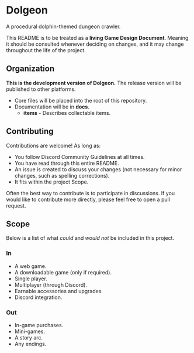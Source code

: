 # Dolgeon
A procedural dolphin-themed dungeon crawler.

This README is to be treated as a **living Game Design Document**. Meaning it
should be consulted whenever deciding on changes, and it may change throughout
the life of the project.

## Organization
__This is the development version of Dolgeon.__ The release version will be
published to other platforms.

- Core files will be placed into the root of this repository.
- Documentation will be in **docs**.
  - **items** - Describes collectable items.

## Contributing
Contributions are welcome! As long as:

- You follow Discord Community Guidelines at all times.
- You have read through this entire README.
- An issue is created to discuss your changes (not necessary for minor changes,
such as spelling corrections).
- It fits within the project Scope.

Often the best way to contribute is to participate in discussions. If you would
like to contribute more directly, please feel free to open a pull request.

## Scope
Below is a list of what *could* and *would not* be included in this project.

### In
- A web game.
- A downloadable game (only if required).
- Single player.
- Multiplayer (through Discord).
- Earnable accessories and upgrades.
- Discord integration.

### Out
- In-game purchases.
- Mini-games.
- A story arc.
- Any endings.
